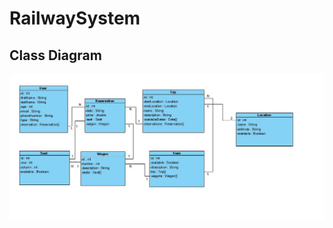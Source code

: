# RailwaySystem
## Class Diagram
![diagram](https://github.com/Tealico/RailwaySystem/blob/master/ClassDiagram.JPG?raw=true)
